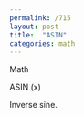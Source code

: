 ```yaml
---
permalink: /715
layout: post
title:  "ASIN"
categories: math
---
```

Math

ASIN (x)

Inverse sine.

